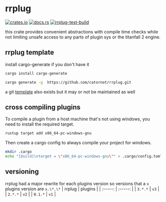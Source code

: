 # rrplug
[![crates.io](https://img.shields.io/crates/v/rrplug)](https://crates.io/crates/rrplug)
[![docs.rs](https://docs.rs/rrplug/badge.svg)](https://docs.rs/rrplug)
[![rrplug-test-build](https://github.com/R2NorthstarTools/rrplug/actions/workflows/rrplug-test-build.yml/badge.svg?branch=master)](https://github.com/R2NorthstarTools/rrplug/actions/workflows/rrplug-test-build.yml)

this crate provides convenient abstractions with compile time checks while not limiting unsafe access to any parts of plugin sys or the titanfall 2 engine.

## rrplug template

install cargo-generate if you don't have it
```bash
cargo install cargo-generate
```

```bash
cargo generate -g  https://github.com/catornot/rrplug.git
```

a git [template](https://github.com/catornot/rrplug-template) also exists but it may or not be maintained as well 

## cross compiling plugins

To compile a plugin from a host machine that's not using windows, you need to install the required target.

```bash
rustup target add x86_64-pc-windows-gnu
```

Then create a cargo config to always compile your project for windows.

```bash
mkdir .cargo
echo "[build]\ntarget = \"x86_64-pc-windows-gnu\"" > .cargo/config.toml
```

## versioning
rrplug had a major rewrite for each plugins version so versions that a `x` plugins version are `x.\*.\*`
| rrplug  | plugins |
| :-----: | :-----: |
| `3.*.*` |  `v3`   |
| `2.*.*` |  `v2`   |
| `0.1.*` |  `v1`   |
